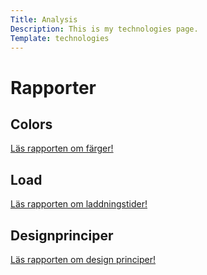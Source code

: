 ```yaml
---
Title: Analysis
Description: This is my technologies page.
Template: technologies
---
```


<div class="item_title">
<h1>Rapporter</h1>
</div>

<div class="item1">
<h2>Colors</h2>
<a href="analysis/01_colors">Läs rapporten om färger!</a>
</div>

<div class="item2">
<h2>Load</h2>
<a href="analysis/02_load">Läs rapporten om laddningstider!</a>
</div>

<div class="item8">
<h2>Designprinciper</h2>
<a href="analysis/03_design_principles">Läs rapporten om design principer!</a>
</div>
</div>